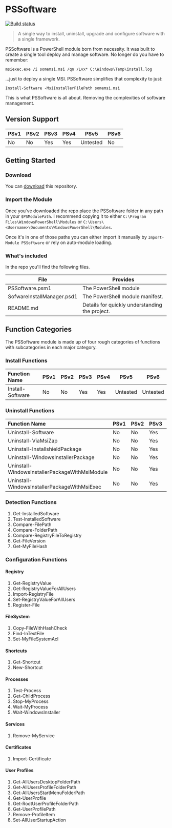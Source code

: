 # PSSoftware

[![Build status](https://ci.appveyor.com/api/projects/status/1inriabn8e69d584?svg=true)](https://ci.appveyor.com/project/adbertram/PSSoftware)

> A single way to install, uninstall, upgrade and configure software with a single framework.

PSSoftware is a PowerShell module born from necessity. It was built to create a single tool deploy and manage software. No longer do you have to remember:

```
msiexec.exe /i somemsi.msi /qn /Lvx* C:\Windows\Temp\install.log 
```

...just to deploy a single MSI. PSSoftware simplifies that complexity to just:

```
Install-Software -MsiInstallerFilePath somemsi.msi
```

This is what PSSoftware is all about. Removing the complexities of software management.

## Version Support

| PSv1 | PSv2 | PSv3 | PSv4 | PSv5     | PSv6  |
|------|------|------|------|----------|-------|
| No   | No   | Yes  | Yes  | Untested | No    |

## Getting Started

### Download

You can [download](https://github.com/adbertram/PSSoftware/archive/master.zip)
this repository.

### Import the Module

Once you've downloaded the repo place the PSSoftware folder in any path in your ``$PSModulePath``. I recommend copying it to either ``C:\Program Files\WindowsPowerShell\Modules`` or ``C:\Users\<Username>\Documents\WindowsPowerShell\Modules``.

Once it's in one of those paths you can either import it manually by ``Import-Module PSSoftware`` or rely on auto-module loading.


### What's included

In the repo you'll find the following files.

| File                       | Provides                                       |
|----------------------------|------------------------------------------------|
| PSSoftware.psm1            | The PowerShell module                          |
| SofwareInstallManager.psd1 | The PowerShell module manifest.                |
| README.md                  | Details for quickly understanding the project. |

## Function Categories

The PSSoftware module is made up of four rough categories of functions with subcategories in each major category.

### Install Functions
|Function Name   | PSv1 | PSv2 | PSv3 | PSv4 | PSv5     | PSv6  |
|:---------------|------|------|------|------|----------|-------|
|Install-Software| No   | No   | Yes  | Yes  | Untested | Untested |

### Uninstall Functions
|Function Name   | PSv1 | PSv2 | PSv3 | PSv4 | PSv5     | PSv6  |
|:---------------|------|------|------|------|----------|-------|
|Uninstall-Software| No | No | Yes | Yes | Untested | Untested |
|Uninstall-ViaMsiZap| No | No | Yes | Yes | Untested | Untested |
|Uninstall-InstallshieldPackage| No | No | Yes | Yes | Untested | Untested |
|Uninstall-WindowsInstallerPackage| No | No | Yes | Yes | Untested | Untested |
|Uninstall-WindowsInstallerPackageWithMsiModule| No | No | Yes | Yes | Untested | Untested |
|Uninstall-WindowsInstallerPackageWithMsiExec| No | No | Yes | Yes | Untested | Untested |

### Detection Functions

1. Get-InstalledSoftware
2. Test-InstalledSoftware
3. Compare-FilePath
4. Compare-FolderPath
5. Compare-RegistryFileToRegistry
6. Get-FileVersion
7. Get-MyFileHash

### Configuration Functions

#### Registry

1. Get-RegistryValue
2. Get-RegistryValueForAllUsers
3. Import-RegistryFile
4. Set-RegistryValueForAllUsers
5. Register-File

#### FileSystem

1. Copy-FileWithHashCheck
2. Find-InTextFile
3. Set-MyFileSystemAcl

#### Shortcuts

1. Get-Shortcut
2. New-Shortcut

#### Processes

1. Test-Process
2. Get-ChildProcess
3. Stop-MyProcess
4. Wait-MyProcess
5. Wait-WindowsInstaller

#### Services

1. Remove-MyService

#### Certificates

1. Import-Certificate

#### User Profiles

1. Get-AllUsersDesktopFolderPath
2. Get-AllUsersProfileFolderPath
3. Get-AllUsersStartMenuFolderPath
4. Get-UserProfile
5. Get-RootUserProfileFolderPath
6. Get-UserProfilePath
7. Remove-ProfileItem
8. Set-AllUserStartupAction


